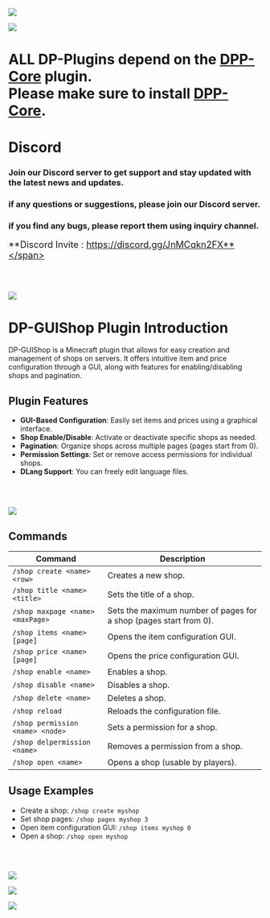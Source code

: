 ![](https://dpnw.site/assets/img/logo_white.png)

![](https://dpnw.site/assets/img/desc_card/dppcore.jpg)

# ALL DP-Plugins depend on the [DPP-Core](https://dpnw.site/plugin.html?plugin=DPP-Core) plugin. <br>Please make sure to install [DPP-Core](https://dpnw.site/plugin.html?plugin=DPP-Core). </h1>

# Discord
### Join our Discord server to get support and stay updated with the latest news and updates.

### if any questions or suggestions, please join our Discord server.

### if you find any bugs, please report them using inquiry channel.

<span style="font-size: 18px;">**Discord Invite : https://discord.gg/JnMCqkn2FX**</span>

<br>
<br>

![](https://dpnw.site/assets/img/desc_card/desc.jpg)

# DP-GUIShop Plugin Introduction

DP-GUIShop is a Minecraft plugin that allows for easy creation and management of shops on servers. It offers intuitive item and price configuration through a GUI, along with features for enabling/disabling shops and pagination.

## Plugin Features
- **GUI-Based Configuration**: Easily set items and prices using a graphical interface.
- **Shop Enable/Disable**: Activate or deactivate specific shops as needed.
- **Pagination**: Organize shops across multiple pages (pages start from 0).
- **Permission Settings**: Set or remove access permissions for individual shops.
- **DLang Support**: You can freely edit language files.

<br>
<br>

![](https://dpnw.site/assets/img/desc_card/cmd-perm.jpg)

## Commands
| Command | Description |
|---------|-------------|
| `/shop create <name> <row>` | Creates a new shop. |
| `/shop title <name> <title>` | Sets the title of a shop. |
| `/shop maxpage <name> <maxPage>` | Sets the maximum number of pages for a shop (pages start from 0). |
| `/shop items <name> [page]` | Opens the item configuration GUI. |
| `/shop price <name> [page]` | Opens the price configuration GUI. |
| `/shop enable <name>` | Enables a shop. |
| `/shop disable <name>` | Disables a shop. |
| `/shop delete <name>` | Deletes a shop. |
| `/shop reload` | Reloads the configuration file. |
| `/shop permission <name> <node>` | Sets a permission for a shop. |
| `/shop delpermission <name>` | Removes a permission from a shop. |
| `/shop open <name>` | Opens a shop (usable by players). |

## Usage Examples
- Create a shop: `/shop create myshop`
- Set shop pages: `/shop pages myshop 3`
- Open item configuration GUI: `/shop items myshop 0`
- Open a shop: `/shop open myshop`

<br>
<br>

![](https://dpnw.site/assets/img/desc_card/screenshot.jpg)

![](https://dpnw.site/assets/img/screenshot/DP-GUIShop/1.jpg)

![](https://dpnw.site/assets/img/screenshot/DP-GUIShop/2.jpg)
